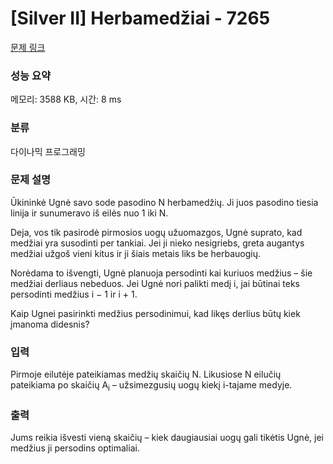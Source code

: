# [Silver II] Herbamedžiai - 7265 

[문제 링크](https://www.acmicpc.net/problem/7265) 

### 성능 요약

메모리: 3588 KB, 시간: 8 ms

### 분류

다이나믹 프로그래밍

### 문제 설명

<p>Ūkininkė Ugnė savo sode pasodino N herbamedžių. Ji juos pasodino tiesia linija ir sunumeravo iš eilės nuo 1 iki N.</p>

<p>Deja, vos tik pasirodė pirmosios uogų užuomazgos, Ugnė suprato, kad medžiai yra susodinti per tankiai. Jei ji nieko nesigriebs, greta augantys medžiai užgoš vieni kitus ir ji šiais metais liks be herbauogių.</p>

<p>Norėdama to išvengti, Ugnė planuoja persodinti kai kuriuos medžius – šie medžiai derliaus nebeduos. Jei Ugnė nori palikti medį i, jai būtinai teks persodinti medžius i − 1 ir i + 1.</p>

<p>Kaip Ugnei pasirinkti medžius persodinimui, kad likęs derlius būtų kiek įmanoma didesnis?</p>

### 입력 

 <p>Pirmoje eilutėje pateikiamas medžių skaičių N. Likusiose N eilučių pateikiama po skaičių A<sub>i</sub> – užsimezgusių uogų kiekį i-tajame medyje.</p>

### 출력 

 <p>Jums reikia išvesti vieną skaičių – kiek daugiausiai uogų gali tikėtis Ugnė, jei medžius ji persodins optimaliai.</p>

